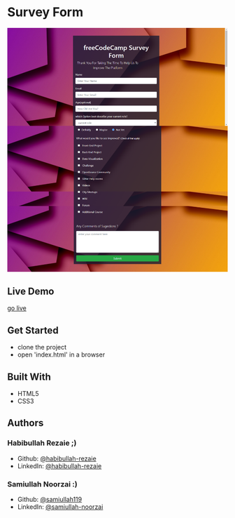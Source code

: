 # Survey Form

![Technical-Documentation](images/Live_demo.png)
## Live Demo
[go live](https://samiullah119.github.io/Suervey_Form/)

## Get Started
- clone the project
- open 'index.html' in a browser
    
## Built With

- HTML5
- CSS3

## Authors
### Habibullah Rezaie ;)
- Github: [@habibullah-rezaie](https://github.com/habibullah-rezaie)
- LinkedIn: [@habibullah-rezaie](https://www.linkedin.com/in/habibullah-rezaie/)
 
 ### Samiullah Noorzai :)
- Github: [@samiullah119](http://github.com/samiullah119)
- LinkedIn: [@samiullah-noorzai](www.linkedin.com/in/samiullah-noorzai)
